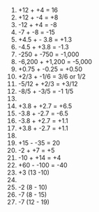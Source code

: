 1. +12 + +4 = 16
2. +12 + -4 = +8
3. -12 + +4 = -8
4. -7  + -8 = -15
5. +4.5 + - 3.8 = +1.3
6. -4.5 + +3.8 = -1.3
7. -250 + -750 = -1,000
8. -6,200 + +1,200 = -5,000
9. +0.75 + -0.25 = +0.50
10. +2/3 + -1/6 = 3/6 or 1/2
11. -5/12 + +2/3 = +3/12 
12. -8/5 + -3/5 = -1 1/5
13. 
  1. +3.8 + +2.7 = +6.5
  2. -3.8 + -2.7 = -6.5
  3. -3.8 + +2.7 = +1.1
  4. +3.8 + -2.7 = +1.1
14. 
  1. +15 - -35 = 20 
  2. -2 + +7 = +5
  3. -10 + +14 = +4
  4. +60 - -100 = -40
15. +3 (13 -10) 
16.  
  1. -2 (8 - 10)
  2. -7 (8 - 15)
  3. -7 (12 - 19)
